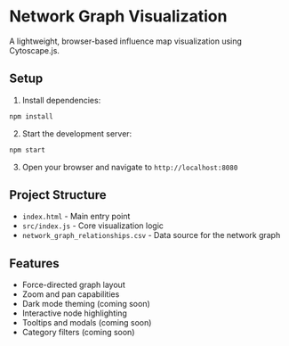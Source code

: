 # Network Graph Visualization

A lightweight, browser-based influence map visualization using Cytoscape.js.

## Setup

1. Install dependencies:
```bash
npm install
```

2. Start the development server:
```bash
npm start
```

3. Open your browser and navigate to `http://localhost:8080`

## Project Structure

- `index.html` - Main entry point
- `src/index.js` - Core visualization logic
- `network_graph_relationships.csv` - Data source for the network graph

## Features

- Force-directed graph layout
- Zoom and pan capabilities
- Dark mode theming (coming soon)
- Interactive node highlighting
- Tooltips and modals (coming soon)
- Category filters (coming soon)